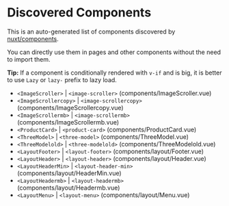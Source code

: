# Discovered Components

This is an auto-generated list of components discovered by [nuxt/components](https://github.com/nuxt/components).

You can directly use them in pages and other components without the need to import them.

**Tip:** If a component is conditionally rendered with `v-if` and is big, it is better to use `Lazy` or `lazy-` prefix to lazy load.

- `<ImageScroller>` | `<image-scroller>` (components/ImageScroller.vue)
- `<ImageScrollercopy>` | `<image-scrollercopy>` (components/ImageScrollercopy.vue)
- `<ImageScrollermb>` | `<image-scrollermb>` (components/ImageScrollermb.vue)
- `<ProductCard>` | `<product-card>` (components/ProductCard.vue)
- `<ThreeModel>` | `<three-model>` (components/ThreeModel.vue)
- `<ThreeModelold>` | `<three-modelold>` (components/ThreeModelold.vue)
- `<LayoutFooter>` | `<layout-footer>` (components/layout/Footer.vue)
- `<LayoutHeader>` | `<layout-header>` (components/layout/Header.vue)
- `<LayoutHeaderMin>` | `<layout-header-min>` (components/layout/HeaderMin.vue)
- `<LayoutHeadermb>` | `<layout-headermb>` (components/layout/Headermb.vue)
- `<LayoutMenu>` | `<layout-menu>` (components/layout/Menu.vue)
